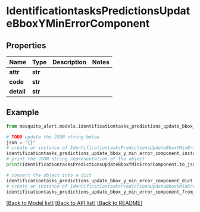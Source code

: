 # IdentificationtasksPredictionsUpdateBboxYMinErrorComponent


## Properties

Name | Type | Description | Notes
------------ | ------------- | ------------- | -------------
**attr** | **str** |  | 
**code** | **str** |  | 
**detail** | **str** |  | 

## Example

```python
from mosquito_alert.models.identificationtasks_predictions_update_bbox_y_min_error_component import IdentificationtasksPredictionsUpdateBboxYMinErrorComponent

# TODO update the JSON string below
json = "{}"
# create an instance of IdentificationtasksPredictionsUpdateBboxYMinErrorComponent from a JSON string
identificationtasks_predictions_update_bbox_y_min_error_component_instance = IdentificationtasksPredictionsUpdateBboxYMinErrorComponent.from_json(json)
# print the JSON string representation of the object
print(IdentificationtasksPredictionsUpdateBboxYMinErrorComponent.to_json())

# convert the object into a dict
identificationtasks_predictions_update_bbox_y_min_error_component_dict = identificationtasks_predictions_update_bbox_y_min_error_component_instance.to_dict()
# create an instance of IdentificationtasksPredictionsUpdateBboxYMinErrorComponent from a dict
identificationtasks_predictions_update_bbox_y_min_error_component_from_dict = IdentificationtasksPredictionsUpdateBboxYMinErrorComponent.from_dict(identificationtasks_predictions_update_bbox_y_min_error_component_dict)
```
[[Back to Model list]](../README.md#documentation-for-models) [[Back to API list]](../README.md#documentation-for-api-endpoints) [[Back to README]](../README.md)


